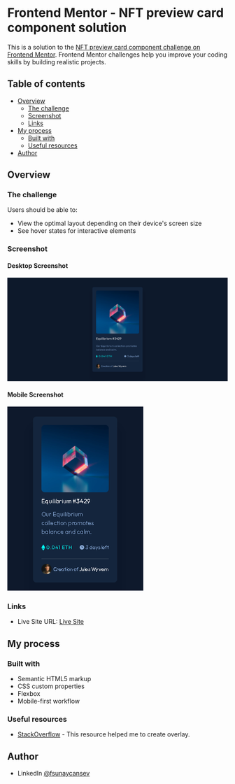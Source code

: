 # Frontend Mentor - NFT preview card component solution

This is a solution to the [NFT preview card component challenge on Frontend Mentor](https://www.frontendmentor.io/challenges/nft-preview-card-component-SbdUL_w0U). Frontend Mentor challenges help you improve your coding skills by building realistic projects.

## Table of contents

- [Overview](#overview)
  - [The challenge](#the-challenge)
  - [Screenshot](#screenshot)
  - [Links](#links)
- [My process](#my-process)
  - [Built with](#built-with)
  - [Useful resources](#useful-resources)
- [Author](#author)

## Overview

### The challenge

Users should be able to:

- View the optimal layout depending on their device's screen size
- See hover states for interactive elements

### Screenshot

#### Desktop Screenshot

![desktop-screenshot](./images/screenshot-1.png)

#### Mobile Screenshot

![desktop-screenshot](./images/screenshot-3.png)

### Links

- Live Site URL: [Live Site](https://nft-card-sunay.vercel.app/)

## My process

### Built with

- Semantic HTML5 markup
- CSS custom properties
- Flexbox
- Mobile-first workflow

### Useful resources

- [StackOverflow](https://stackoverflow.com/questions/2941189/how-to-overlay-one-div-over-another-div/2941203#2941203) - This resource helped me to create overlay.

## Author

- LinkedIn [@fsunaycansev](https://www.linkedin.com/in/fsunaycansev/)
